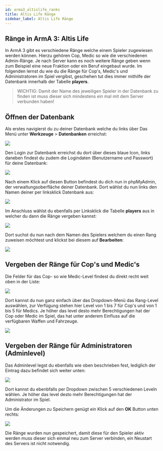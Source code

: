 ```yaml
---
id: arma3_altislife_ranks
title: Altis Life Ränge
sidebar_label: Altis Life Ränge
---
```



## Ränge in ArmA 3: Altis Life

In ArmA 3 gibt es verschiedene Ränge welche einem Spieler zugewiesen werden können. Hierzu gehören Cop, Medic so wie die verschiedenen Admin-Ränge.
Je nach Server kann es noch weitere Ränge geben wenn zum Beispiel eine neue Fraktion oder ein Beruf eingebaut wurde.
Im folgenden lernst du wie du die Ränge für Cop's, Medic's und Administratoren im Spiel vergibst, geschehen tut dies immer mithilfe der Datenbank innerhalb der Tabelle **players**.

> WICHTIG: Damit der Name des jeweiligen Spieler in der Datenbank zu finden ist muss dieser sich mindestens ein mal mit dem Server verbunden haben!


## Öffnen der Datenbank

Als erstes navigierst du zu deiner Datenbank welche du links über Das Menü unter **Werkzeuge** > **Datenbanken** erreichst:

![](https://screensaver01.zap-hosting.com/index.php/s/EcgCWrBiMyZ75zQ/preview)

Den Login zur Datenbank erreichst du dort über dieses blaue Icon, links daneben findest du zudem die Logindaten (Benutzername und Passwort) für deine Datenbank:

![](https://screensaver01.zap-hosting.com/index.php/s/BaW55qbrNRwfRKt/preview)


Nach einem Klick auf diesen Button befindest du dich nun in phpMyAdmin, der verwaltungsoberfläche deiner Datenbank.
Dort wählst du nun links den Namen deiner per linksklick Datenbank aus:

![](https://screensaver01.zap-hosting.com/index.php/s/w3aXn2iFrAjkkXn/preview)

Im Anschluss wählst du ebenfalls per Linksklick die Tabelle **players** aus in welcher du dann die Ränge vergeben kannst:


![](https://screensaver01.zap-hosting.com/index.php/s/gt7ZTZr9GSYdtsp/preview)

Dort suchst du nun nach dem Namen des Spielers welchem du einen Rang zuweisen möchtest und klickst bei diesem auf **Bearbeiten**:

![](https://screensaver01.zap-hosting.com/index.php/s/DpdR45ZeqywFtWE/preview)


## Vergeben der Ränge für Cop's und Medic's


Die Felder für das Cop- so wie Medic-Level findest du direkt recht weit oben in der Liste:

![](https://screensaver01.zap-hosting.com/index.php/s/66S45fzNaPNBrQG/preview)

Dort kannst du nun ganz einfach über das Dropdown-Menü das Rang-Level auswählen, zur Verfügung stehen hier Level von 1 bis 7 für Cop's und von 1 bis 5 für Medics.
Je höher das level desto mehr Berechtigungen hat der Cop oder Medic im Spiel, das hat unter anderem Einfluss auf die verfügbaren Waffen und Fahrzeuge.

![](https://screensaver01.zap-hosting.com/index.php/s/fEJaax5bzLBYZBR/preview)


## Vergeben der Ränge für Administratoren (Adminlevel)

Das Adminlevel legst du ebenfalls wie oben beschrieben fest, lediglich der Eintrag dazu befindet sich weiter unten:

![](https://screensaver01.zap-hosting.com/index.php/s/E3JBtKjWayyA5Lk/preview)

Dort kannst du ebenbfalls per Dropdown zwischen 5 verschiedenen Leveln wählen. Je höher das level desto mehr Berechtigungen hat der Administrator im Spiel.


Um die Änderungen zu Speichern genügt ein Klick auf den **OK** Button unten rechts:

![](https://screensaver01.zap-hosting.com/index.php/s/G2896ngsKLbQZka/preview)

Die Ränge wurden nun gespeichert, damit diese für den Spieler aktiv werden muss dieser sich einmal neu zum Server verbinden, ein Neustart
des Servers ist nicht notwendig.
